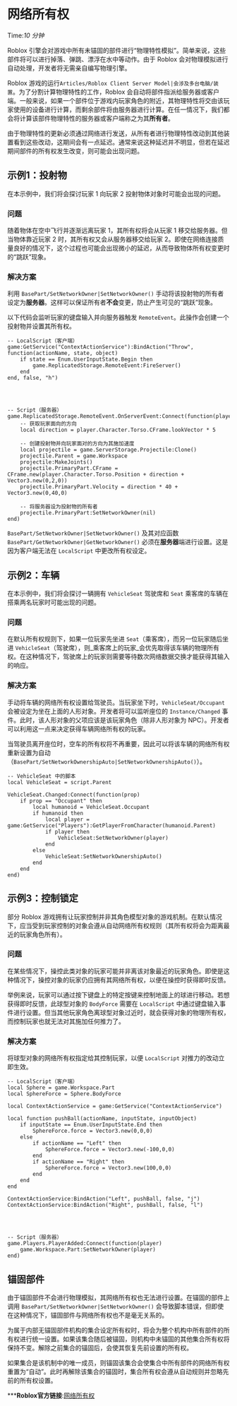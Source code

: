 # 网络所有权 
Time:<em>10  分钟</em>

Roblox 引擎会对游戏中所有未锚固的部件进行“物理特性模拟”。简单来说，这些部件将可以进行掉落、弹跳、漂浮在水中等动作。由于 Roblox 会对物理模拟进行自动处理，开发者将无需亲自编写物理引擎。

Roblox 游戏的运行`Articles/Roblox Client Server Model|会涉及多台电脑/装置`。为了分割计算物理特性的工作，Roblox 会自动将部件指派给服务器或客户端。一般来说，如果一个部件位于游戏内玩家角色的附近，其物理特性将交由该玩家使用的设备进行计算，而剩余部件将由服务器进行计算。在任一情况下，我们都会将计算该部件物理特性的服务器或客户端称之为其**所有者**。

由于物理特性的更新必须通过网络进行发送，从所有者进行物理特性改动到其他装置看到这些改动，这期间会有一点延迟。通常来说这种延迟并不明显，但若在延迟期间部件的所有权发生改变，则可能会出现问题。

## 示例1：投射物

在本示例中，我们将会探讨玩家 1 向玩家 2 投射物体对象时可能会出现的问题。

### 问题

随着物体在空中飞行并逐渐远离玩家 1，其所有权将会从玩家 1 移交给服务器。但当物体靠近玩家 2 时，其所有权又会从服务器移交给玩家 2。即使在网络连接质量良好的情况下，这个过程也可能会出现微小的延迟，从而导致物体所有权变更时的“跳跃”现象。

### 解决方案

利用 `BasePart/SetNetworkOwner|SetNetworkOwner()` 手动将该投射物的所有者设定为**服务器**。这样可以保证所有者**不会**变更，防止产生可见的“跳跃”现象。

以下代码会监听玩家的键盘输入并向服务器触发 `RemoteEvent`。此操作会创建一个投射物并设置其所有权。
    
    
     
    -- LocalScript（客户端） 
    game:GetService("ContextActionService"):BindAction("Throw", function(actionName, state, object)
    	if state == Enum.UserInputState.Begin then
    		game.ReplicatedStorage.RemoteEvent:FireServer()
    	end
    end, false, "h")
    
    
    
     
    -- Script（服务器） 
    game.ReplicatedStorage.RemoteEvent.OnServerEvent:Connect(function(player)
    	-- 获取玩家面向的方向
    	local direction = player.Character.Torso.CFrame.lookVector * 5
    
    	-- 创建投射物并向玩家面对的方向为其施加速度
    	local projectile = game.ServerStorage.Projectile:Clone()
    	projectile.Parent = game.Workspace
    	projectile:MakeJoints()
    	projectile.PrimaryPart.CFrame = CFrame.new(player.Character.Torso.Position + direction + Vector3.new(0,2,0))
    	projectile.PrimaryPart.Velocity = direction * 40 + Vector3.new(0,40,0)
    
    	-- 将服务器设为投射物的所有者
    	projectile.PrimaryPart:SetNetworkOwner(nil)
    end)
    

`BasePart/SetNetworkOwner|SetNetworkOwner()` 及其对应函数 `BasePart/GetNetworkOwner|GetNetworkOwner()` 必须在**服务器**端进行设置。这是因为客户端无法在 `LocalScript` 中更改所有权设定。 

## 示例2：车辆

在本示例中，我们将会探讨一辆拥有 `VehicleSeat` 驾驶席和 `Seat` 乘客席的车辆在搭乘两名玩家时可能出现的问题。

### 问题

在默认所有权规则下，如果一位玩家先坐进 `Seat`（乘客席），而另一位玩家随后坐进 `VehicleSeat`（驾驶席），则_乘客席上的玩家_会优先取得该车辆的物理所有权。在这种情况下，驾驶席上的玩家则需要等待数次网络数据交换才能获得其输入的响应。

### 解决方案

手动将车辆的网络所有权设置给驾驶员。当玩家坐下时，`VehicleSeat/Occupant` 会被设定为坐在上面的人形对象。开发者将可以监听座位的 `Instance/Changed` 事件。此时，该人形对象的父项应该是该玩家角色（除非人形对象为 NPC）。开发者可以利用这一点来决定获得车辆网络所有权的玩家。

当驾驶员离开座位时，空车的所有权将不再重要，因此可以将该车辆的网络所有权重新设置为自动（`BasePart/SetNetworkOwnershipAuto|SetNetworkOwnershipAuto()`）。
    
    
     
    -- VehicleSeat 中的脚本 
    local VehicleSeat = script.Parent
    
    VehicleSeat.Changed:Connect(function(prop)
    	if prop == "Occupant" then
    		local humanoid = VehicleSeat.Occupant
    		if humanoid then
    			local player = game:GetService("Players"):GetPlayerFromCharacter(humanoid.Parent)
    			if player then
    				VehicleSeat:SetNetworkOwner(player)
    			end
    		else
    			VehicleSeat:SetNetworkOwnershipAuto()
    		end
    	end
    end)
    

## 示例3：控制锁定

部分 Roblox 游戏拥有让玩家控制并非其角色模型对象的游戏机制。在默认情况下，应当受到玩家控制的对象会遵从自动网络所有权规则（其所有权将会为距离最近的玩家角色所有）。

### 问题

在某些情况下，操控此类对象的玩家可能并非离该对象最近的玩家角色。即使是这种情况下，操控对象的玩家仍应拥有其网络所有权，以便在操控时获得即时反馈。

举例来说，玩家可以通过按下键盘上的特定按键来控制地面上的球进行移动。若想获得即时反馈，此球型对象的 `BodyForce` 需要在 `LocalScript` 中通过键盘输入事件进行设置。但当其他玩家角色离球型对象过近时，就会获得对象的物理所有权，而控制玩家也就无法对其施加任何推力了。

### 解决方案

将球型对象的网络所有权指定给其控制玩家，以便 `LocalScript` 对推力的改动立即生效。
    
    
     
    -- LocalScript（客户端） 
    local Sphere = game.Workspace.Part
    local SphereForce = Sphere.BodyForce
    
    local ContextActionService = game:GetService("ContextActionService")
    
    local function pushBall(actionName, inputState, inputObject)
    	if inputState == Enum.UserInputState.End then
    		SphereForce.force = Vector3.new(0,0,0)
    	else
    		if actionName == "Left" then
    			SphereForce.force = Vector3.new(-100,0,0)
    		end
    		if actionName == "Right" then
    			SphereForce.force = Vector3.new(100,0,0)
    		end
    	end
    end
    
    ContextActionService:BindAction("Left", pushBall, false, "j")
    ContextActionService:BindAction("Right", pushBall, false, "l")
    
    
    
     
    -- Script（服务器） 
    game.Players.PlayerAdded:Connect(function(player)
    	game.Workspace.Part:SetNetworkOwner(player)
    end)
    

## 锚固部件

由于锚固部件不会进行物理模拟，其网络所有权也无法进行设置。在锚固的部件上调用 `BasePart/SetNetworkOwner|SetNetworkOwner()` 会导致脚本错误，但即使在这种情况下，锚固部件与网络所有权也不是毫无关系的。

为属于内部无锚固部件机构的集合设定所有权时，将会为整个机构中所有部件的所有权进行统一设置。如果该集合随后被锚固，则机构中未锚固的其他集合所有权将保持不变。解除之前集合的锚固后，会使其恢复先前设置的所有权。

如果集合是该机制中的唯一成员，则锚固该集合会使集合中所有部件的网络所有权重置为“自动”。此时再解除该集合的锚固时，集合所有权会遵从自动规则并忽略先前的所有权设置。



***__Roblox官方链接__:[网络所有权](https://developer.roblox.com/zh-cn/articles/Network-Ownership)